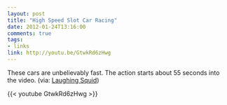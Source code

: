 ```yaml
---
layout: post
title: "High Speed Slot Car Racing"
date: 2012-01-24T13:16:00
comments: true
tags:
- links
link: http://youtu.be/GtwkRd6zHwg
---
```

These cars are unbelievably fast. The action starts about 55 seconds into the video. (via: [Laughing Squid](http://laughingsquid.com/high-speed-slot-car-racing/ "Laughing Squid: High Speed Slot Car Racing"))

{{< youtube GtwkRd6zHwg >}}
